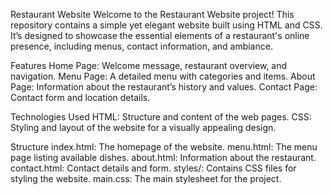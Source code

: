 Restaurant Website
Welcome to the Restaurant Website project! 
This repository contains a simple yet 
elegant website built using HTML and CSS. 
It’s designed to showcase the essential 
elements of a restaurant's online presence, 
including menus, contact information, and
ambiance.

Features
Home Page: Welcome message, restaurant
overview, and navigation.
Menu Page: A detailed menu with 
categories and items.
About Page: Information about the 
restaurant’s history and values.
Contact Page: Contact form and location details.

Technologies Used
HTML: Structure and content of the web pages.
CSS: Styling and layout of the website for 
a visually appealing design.

Structure
index.html: The homepage of the website.
menu.html: The menu page listing available dishes.
about.html: Information about the restaurant.
contact.html: Contact details and form.
styles/: Contains CSS files for styling the website.
main.css: The main stylesheet for the project.

